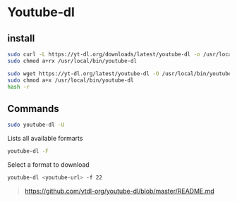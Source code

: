 # Youtube-dl

## install

```bash
sudo curl -L https://yt-dl.org/downloads/latest/youtube-dl -o /usr/local/bin/youtube-dl
sudo chmod a+rx /usr/local/bin/youtube-dl
```

```bash
sudo wget https://yt-dl.org/latest/youtube-dl -O /usr/local/bin/youtube-dl
sudo chmod a+x /usr/local/bin/youtube-dl
hash -r
```

## Commands

```bash
sudo youtube-dl -U
```

Lists all available formarts
```bash
youtube-dl -F
```

Select a format to download
```bash
youtube-dl <youtube-url> -f 22
```


> https://github.com/ytdl-org/youtube-dl/blob/master/README.md
